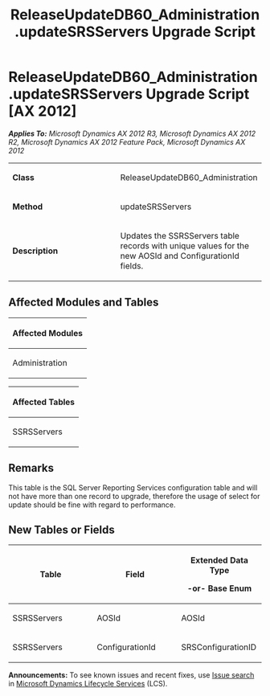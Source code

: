 ﻿---
title: ReleaseUpdateDB60_Administration.updateSRSServers Upgrade Script
TOCTitle: ReleaseUpdateDB60_Administration.updateSRSServers Upgrade Script
ms:assetid: 2fea8105-3438-e54f-6736-128960e4ca83
ms:mtpsurl: https://msdn.microsoft.com/en-us/library/JJ736051(v=AX.60)
ms:contentKeyID: 49707466
ms.date: 05/18/2015
mtps_version: v=AX.60
---

# ReleaseUpdateDB60\_Administration.updateSRSServers Upgrade Script [AX 2012]


_**Applies To:** Microsoft Dynamics AX 2012 R3, Microsoft Dynamics AX 2012 R2, Microsoft Dynamics AX 2012 Feature Pack, Microsoft Dynamics AX 2012_

<table>
<colgroup>
<col style="width: 50%" />
<col style="width: 50%" />
</colgroup>
<tbody>
<tr class="odd">
<td><p><strong>Class</strong></p></td>
<td><p>ReleaseUpdateDB60_Administration</p></td>
</tr>
<tr class="even">
<td><p><strong>Method</strong></p></td>
<td><p>updateSRSServers</p></td>
</tr>
<tr class="odd">
<td><p><strong>Description</strong></p></td>
<td><p>Updates the SSRSServers table records with unique values for the new AOSId and ConfigurationId fields.</p></td>
</tr>
</tbody>
</table>


## Affected Modules and Tables

<table>
<colgroup>
<col style="width: 100%" />
</colgroup>
<thead>
<tr class="header">
<th><p>Affected Modules</p></th>
</tr>
</thead>
<tbody>
<tr class="odd">
<td><p>Administration</p></td>
</tr>
</tbody>
</table>


<table>
<colgroup>
<col style="width: 100%" />
</colgroup>
<thead>
<tr class="header">
<th><p>Affected Tables</p></th>
</tr>
</thead>
<tbody>
<tr class="odd">
<td><p>SSRSServers</p></td>
</tr>
</tbody>
</table>


## Remarks

This table is the SQL Server Reporting Services configuration table and will not have more than one record to upgrade, therefore the usage of select for update should be fine with regard to performance.

## New Tables or Fields

<table>
<colgroup>
<col style="width: 33%" />
<col style="width: 33%" />
<col style="width: 33%" />
</colgroup>
<thead>
<tr class="header">
<th><p>Table</p></th>
<th><p>Field</p></th>
<th><p>Extended Data Type</p>
<p>-or- Base Enum</p></th>
</tr>
</thead>
<tbody>
<tr class="odd">
<td><p>SSRSServers</p></td>
<td><p>AOSId</p></td>
<td><p>AOSId</p></td>
</tr>
<tr class="even">
<td><p>SSRSServers</p></td>
<td><p>ConfigurationId</p></td>
<td><p>SRSConfigurationID</p></td>
</tr>
</tbody>
</table>

  
**Announcements:** To see known issues and recent fixes, use [Issue search](http://go.microsoft.com/fwlink/?linkid=389258) in [Microsoft Dynamics Lifecycle Services](http://go.microsoft.com/fwlink/?linkid=306505) (LCS).

